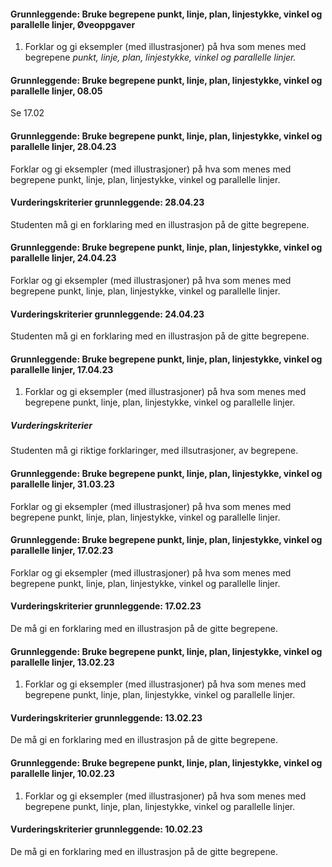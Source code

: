 
#### Grunnleggende: Bruke begrepene punkt, linje, plan, linjestykke, vinkel og parallelle linjer,  Øveoppgaver

1. Forklar og gi eksempler (med illustrasjoner) på hva som menes med
    begrepene *punkt, linje, plan, linjestykke,* *vinkel og parallelle
    linjer.*


#### Grunnleggende: Bruke begrepene punkt, linje, plan, linjestykke, vinkel og parallelle linjer,  08.05

Se 17.02


#### Grunnleggende: Bruke begrepene punkt, linje, plan, linjestykke, vinkel og parallelle linjer,  28.04.23

Forklar og gi eksempler (med illustrasjoner) på hva som menes med begrepene punkt, linje, plan, linjestykke, vinkel og parallelle linjer.

#### Vurderingskriterier grunnleggende:  28.04.23

Studenten må gi en forklaring med en illustrasjon på de gitte begrepene.

#### Grunnleggende: Bruke begrepene punkt, linje, plan, linjestykke, vinkel og parallelle linjer,  24.04.23

Forklar og gi eksempler (med illustrasjoner) på hva som menes med begrepene punkt, linje, plan, linjestykke, vinkel og parallelle linjer.

#### Vurderingskriterier grunnleggende:  24.04.23

Studenten må gi en forklaring med en illustrasjon på de gitte begrepene.

#### Grunnleggende: Bruke begrepene punkt, linje, plan, linjestykke, vinkel og parallelle linjer,  17.04.23

1. Forklar og gi eksempler (med illustrasjoner) på hva som menes med begrepene punkt, linje, plan, linjestykke, vinkel og parallelle linjer.

##### Vurderingskriterier

Studenten må gi riktige forklaringer, med illsutrasjoner, av begrepene.


#### Grunnleggende: Bruke begrepene punkt, linje, plan, linjestykke, vinkel og parallelle linjer,  31.03.23

Forklar og gi eksempler (med illustrasjoner) på hva som menes med begrepene punkt, linje, plan, linjestykke, vinkel og parallelle linjer.


#### Grunnleggende: Bruke begrepene punkt, linje, plan, linjestykke, vinkel og parallelle linjer,  17.02.23

Forklar og gi eksempler (med illustrasjoner) på hva som menes med begrepene punkt, linje, plan, linjestykke, vinkel og parallelle linjer.

#### Vurderingskriterier grunnleggende:  17.02.23

De må gi en forklaring med en illustrasjon på de gitte begrepene.


#### Grunnleggende: Bruke begrepene punkt, linje, plan, linjestykke, vinkel og parallelle linjer,  13.02.23

1. Forklar og gi eksempler (med illustrasjoner) på hva som menes med begrepene punkt, linje, plan, linjestykke, vinkel og parallelle linjer.

#### Vurderingskriterier grunnleggende:  13.02.23

De må gi en forklaring med en illustrasjon på de gitte begrepene.


#### Grunnleggende: Bruke begrepene punkt, linje, plan, linjestykke, vinkel og parallelle linjer,  10.02.23

1. Forklar og gi eksempler (med illustrasjoner) på hva som menes med begrepene punkt, linje, plan, linjestykke, vinkel og parallelle linjer.

#### Vurderingskriterier grunnleggende:  10.02.23

De må gi en forklaring med en illustrasjon på de gitte begrepene.  

